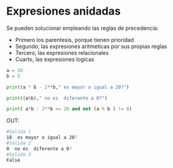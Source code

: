 # Expresiones anidadas 
Se pueden solucionar empleando las reglas de precedencia:

* Primero los parentesis, porque tienen prioridad
* Segundo, las expresiones aritmeticas por sus propias reglas
* Tercero, las expresiones relacionales
* Cuarto, las expresiones logicas

```python
a = 10
b = 5

print(a * b - 2**b," es mayor o igual a 20?")

print((a%b)," no es  diferente a 0?")

print( a*b - 2**b >= 20 and not (a % b ) != 0)
```

OUT:

```bash
#Salida 1
18  es mayor o igual a 20?
#Salida 2
0  no es  diferente a 0?
#Salida 3
False
```
